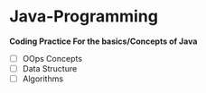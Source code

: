 # Java-Programming
**Coding Practice For the basics/Concepts  of Java**
- [ ] OOps Concepts
- [ ] Data Structure
- [ ] Algorithms
